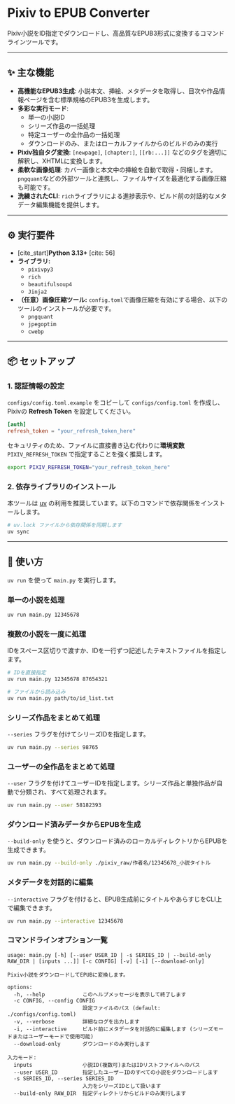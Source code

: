 # Pixiv to EPUB Converter

Pixiv小説をID指定でダウンロードし、高品質なEPUB3形式に変換するコマンドラインツールです。

-----

## ✨ 主な機能

  * **高機能なEPUB3生成**: 小説本文、挿絵、メタデータを取得し、目次や作品情報ページを含む標準規格のEPUB3を生成します。
  * **多彩な実行モード**:
      * 単一の小説ID
      * シリーズ作品の一括処理
      * 特定ユーザーの全作品の一括処理
      * ダウンロードのみ、またはローカルファイルからのビルドのみの実行
  * **Pixiv独自タグ変換**: `[newpage]`, `[chapter:]`, `[[rb:...]]` などのタグを適切に解釈し、XHTMLに変換します。
  * **柔軟な画像処理**: カバー画像と本文中の挿絵を自動で取得・同梱します。`pngquant`などの外部ツールと連携し、ファイルサイズを最適化する画像圧縮も可能です。
  * **洗練されたCLI**: `rich`ライブラリによる進捗表示や、ビルド前の対話的なメタデータ編集機能を提供します。

-----

## ⚙️ 実行要件

  * [cite\_start]**Python 3.13+** [cite: 56]
  * **ライブラリ:**
      * `pixivpy3`
      * `rich`
      * `beautifulsoup4`
      * `Jinja2`
  * **（任意）画像圧縮ツール:**
    `config.toml`で画像圧縮を有効にする場合、以下のツールのインストールが必要です。
      * `pngquant`
      * `jpegoptim`
      * `cwebp`

-----

## 📦 セットアップ

### 1\. 認証情報の設定

`configs/config.toml.example` をコピーして `configs/config.toml` を作成し、Pixivの **Refresh Token** を設定してください。

```toml:configs/config.toml
[auth]
refresh_token = "your_refresh_token_here"
```

セキュリティのため、ファイルに直接書き込む代わりに**環境変数** `PIXIV_REFRESH_TOKEN` で指定することを強く推奨します。

```bash
export PIXIV_REFRESH_TOKEN="your_refresh_token_here"
```

### 2\. 依存ライブラリのインストール

本ツールは [uv](https://github.com/astral-sh/uv) の利用を推奨しています。以下のコマンドで依存関係をインストールします。

```bash
# uv.lock ファイルから依存関係を同期します
uv sync
```

-----

## 🚀 使い方

`uv run` を使って `main.py` を実行します。

### 単一の小説を処理

```bash
uv run main.py 12345678
```

### 複数の小説を一度に処理

IDをスペース区切りで渡すか、IDを一行ずつ記述したテキストファイルを指定します。

```bash
# IDを直接指定
uv run main.py 12345678 87654321

# ファイルから読み込み
uv run main.py path/to/id_list.txt
```

### シリーズ作品をまとめて処理

`--series` フラグを付けてシリーズIDを指定します。

```bash
uv run main.py --series 98765
```

### ユーザーの全作品をまとめて処理

`--user` フラグを付けてユーザーIDを指定します。シリーズ作品と単独作品が自動で分類され、すべて処理されます。

```bash
uv run main.py --user 58182393
```

### ダウンロード済みデータからEPUBを生成

`--build-only` を使うと、ダウンロード済みのローカルディレクトリからEPUBを生成できます。

```bash
uv run main.py --build-only ./pixiv_raw/作者名/12345678_小説タイトル
```

### メタデータを対話的に編集

`--interactive` フラグを付けると、EPUB生成前にタイトルやあらすじをCLI上で編集できます。

```bash
uv run main.py --interactive 12345678
```

### コマンドラインオプション一覧

```text
usage: main.py [-h] [--user USER_ID | -s SERIES_ID | --build-only RAW_DIR | [inputs ...]] [-c CONFIG] [-v] [-i] [--download-only]

Pixiv小説をダウンロードしてEPUBに変換します。

options:
  -h, --help            このヘルプメッセージを表示して終了します
  -c CONFIG, --config CONFIG
                        設定ファイルのパス (default: ./configs/config.toml)
  -v, --verbose         詳細なログを出力します
  -i, --interactive     ビルド前にメタデータを対話的に編集します (シリーズモードまたはユーザーモードで使用可能)
  --download-only       ダウンロードのみ実行します

入力モード:
  inputs                小説ID(複数可)またはIDリストファイルへのパス
  --user USER_ID        指定したユーザーIDのすべての小説をダウンロードします
  -s SERIES_ID, --series SERIES_ID
                        入力をシリーズIDとして扱います
  --build-only RAW_DIR  指定ディレクトリからビルドのみ実行します
```